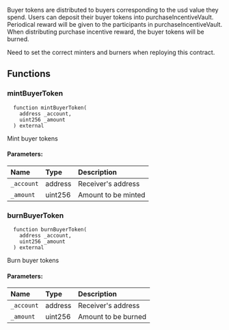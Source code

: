 Buyer tokens are distributed to buyers corresponding to the usd value they spend.
        Users can deposit their buyer tokens into purchaseIncentiveVault.
        Periodical reward will be given to the participants in purchaseIncentiveVault.
        When distributing purchase incentive reward, the buyer tokens will be burned.

   Need to set the correct minters and burners when reploying this contract.

## Functions
### mintBuyerToken
```solidity
  function mintBuyerToken(
    address _account,
    uint256 _amount
  ) external
```
Mint buyer tokens


#### Parameters:
| Name | Type | Description                                                          |
| :--- | :--- | :------------------------------------------------------------------- |
|`_account` | address | Receiver's address
|`_amount` | uint256 | Amount to be minted

### burnBuyerToken
```solidity
  function burnBuyerToken(
    address _account,
    uint256 _amount
  ) external
```
Burn buyer tokens


#### Parameters:
| Name | Type | Description                                                          |
| :--- | :--- | :------------------------------------------------------------------- |
|`_account` | address | Receiver's address
|`_amount` | uint256 | Amount to be burned

